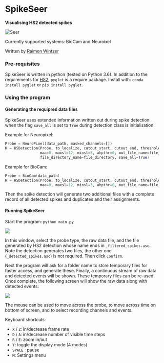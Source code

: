 # SpikeSeer
**Visualising HS2 detected spikes**

![Seer](pictures/seer.gif)

Currently supported systems: BioCam and Neuroixel

Written by [Raimon Wintzer](https://github.com/lsIand)

### Pre-requisites

SpikeSeer is written in python (tested on Python 3.6). In addition to the requirements for [HS2](..), ``pyglet`` is a require package. Install with: ``conda install pyglet`` or ``pip install pyglet``.

### Using the program

#### Generating the requipred data files

SpikeSeer uses extended information written out during spike detection when the flag ``save_all`` is set to ``True`` during detection class is initialisation.

Example for Neuropixel:

```python
Probe = NeuroPixel(data_path, masked_channels=[])
H = HSDetection(Probe, to_localize, cutout_start, cutout_end, threshold,
                maa=0, maxsl=12, minsl=3, ahpthr=0, out_file_name=file_name,
                file_directory_name=file_directory, save_all=True)
```

Example for BioCam:

```python
Probe = BioCam(data_path)
H = HSDetection(Probe, to_localize, cutout_start, cutout_end, threshold,
                maa=0, maxsl=12, minsl=3, ahpthr=0, out_file_name=file_name, save_all=True)
```

Then the spike detection will generate two additional files with a complete record of all detected spikes and duplicates and their assignments.

#### Running SpikeSeer

Start the program: ``python main.py``

![](pictures/dialog1.png)

In this window, select the probe type, the raw data file, and the file generated by HS2 detection whose name ends in ``_filtered_spikes.asc``. Note the detection generates two files, the other one (``_detected_spikes.asc``) is not required. Then click ``Confirm``.

Next the program will ask for a folder name to store temporary files for faster access, and generate these. Finally, a continuous stream of raw data and detected events will be shown. These temporary files can be re-used. Once complete, the following screen will show the raw data along with detected events:

![](pictures/still.png)

The mouse can be used to move across the probe, to move across time on bottom of screen, and to select recording channels and events.

Keyboard shortcuts:
* ``X`` / ``Z``: in/decrease frame rate
* ``D`` / ``A``: in/decrease number of visible time steps
* ``R`` / ``E``: zoom in/out
* ``Y``: toggle the display mode (4 modes)
* ``SPACE`` : pause
* ``M``: Settings menu
